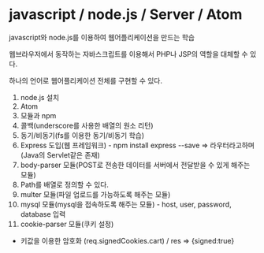 # javascript / node.js / Server / Atom


javascript와 node.js를 이용하여 웹어플리케이션을 만드는 학습

웹브라우저에서 동작하는 자바스크립트를 이용해서 PHP나 JSP의 역할을 대체할 수 있다.

하나의 언어로 웹어플리케이션 전체를 구현할 수 있다.


1. node.js 설치
2. Atom
3. 모듈과 npm
4. 콜백(underscore를 사용한 배열의 원소 리턴)
5. 동기/비동기(fs를 이용한 동기/비동기 학습)
6. Express 도입(웹 프레임워크) - npm install express --save
 => 라우터라고하며(Java의 Servlet같은 존재)
7. body-parser 모듈(POST로 전송한 데이터를 서버에서 전달받을 수 있게 해주는 모듈)
8. Path를 배열로 정의할 수 있다.
9. multer 모듈(파일 업로드를 가능하도록 해주는 모듈)
10. mysql 모듈(mysql을 접속하도록 해주는 모듈) - host, user, password, database 입력
11. cookie-parser 모듈(쿠키 설정)
- 키값을 이용한 암호화 (req.signedCookies.cart) / res => {signed:true}
